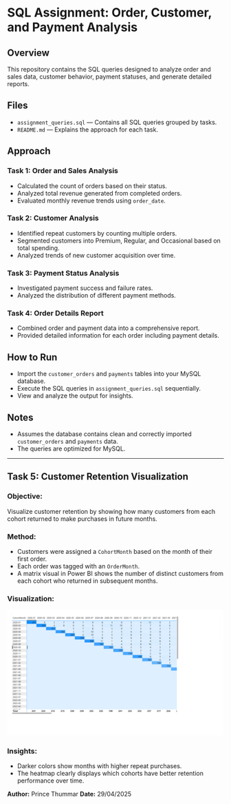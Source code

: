 # SQL Assignment: Order, Customer, and Payment Analysis

## Overview
This repository contains the SQL queries designed to analyze order and sales data, customer behavior, payment statuses, and generate detailed reports.

## Files
- `assignment_queries.sql` — Contains all SQL queries grouped by tasks.
- `README.md` — Explains the approach for each task.

## Approach

### Task 1: Order and Sales Analysis
- Calculated the count of orders based on their status.
- Analyzed total revenue generated from completed orders.
- Evaluated monthly revenue trends using `order_date`.

### Task 2: Customer Analysis
- Identified repeat customers by counting multiple orders.
- Segmented customers into Premium, Regular, and Occasional based on total spending.
- Analyzed trends of new customer acquisition over time.

### Task 3: Payment Status Analysis
- Investigated payment success and failure rates.
- Analyzed the distribution of different payment methods.

### Task 4: Order Details Report
- Combined order and payment data into a comprehensive report.
- Provided detailed information for each order including payment details.

## How to Run
- Import the `customer_orders` and `payments` tables into your MySQL database.
- Execute the SQL queries in `assignment_queries.sql` sequentially.
- View and analyze the output for insights.

## Notes
- Assumes the database contains clean and correctly imported `customer_orders` and `payments` data.
- The queries are optimized for MySQL.

---

## Task 5: Customer Retention Visualization

### Objective:
Visualize customer retention by showing how many customers from each cohort returned to make purchases in future months.

### Method:
- Customers were assigned a `CohortMonth` based on the month of their first order.
- Each order was tagged with an `OrderMonth`.
- A matrix visual in Power BI shows the number of distinct customers from each cohort who returned in subsequent months.

### Visualization:

![Customer Retention Heatmap](images/)

### Insights:
- Darker colors show months with higher repeat purchases.
- The heatmap clearly displays which cohorts have better retention performance over time.


**Author:** Prince Thummar 
**Date:** 29/04/2025
